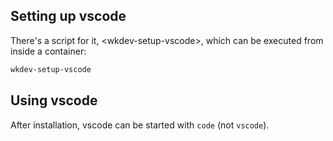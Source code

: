 ## Setting up vscode

There's a script for it, &lt;wkdev-setup-vscode&gt;, which can be executed from
inside a container:

```bash
wkdev-setup-vscode
```

## Using vscode
After installation, vscode can be started with `code` (not `vscode`).
